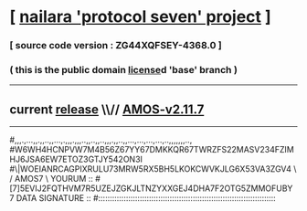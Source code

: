 
# [ [nailara 'protocol seven' project](http://nailara.network/) ]

### [ source code version : ZG44XQFSEY-4368.0 ]

### ( this is the public domain [license](../license)d 'base' branch )
---
## current [release](https://github.com/nailara-technologies/protocol-7/releases) \\\\// [AMOS-v2.11.7](https://github.com/nailara-technologies/protocol-7/releases/tag/AMOS-v2.11.7)
---

#,,,.,...,,.,,..,,...,.,,,.,,,..,,..,,..,,,.,,..,,...,...,...,...,..,,,,,,,..,
#W6WH4HCNPVW7M4B56Z67YY67DMKKQR67TWRZFS22MASV234FZIMHJ6JSA6EW7ETOZ3GTJY542ON3I
#\\\|WOEIANRCAGPIXRULU73MRW5RX5BH5LKOKCWVKJLG6X53VA3ZGV4 \ / AMOS7 \ YOURUM ::
#\[7]5EVIJ2FQTHVM7R5UZEJZGKJLTNZYXXGEJ4DHA7F2OTG5ZMMOFUBY 7  DATA SIGNATURE ::
#:::::::::::::::::::::::::::::::::::::::::::::::::::::::::::::::::::::::::::::
